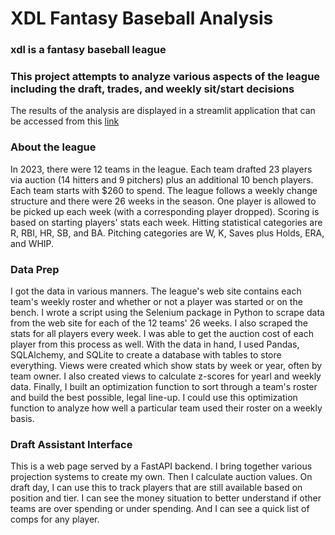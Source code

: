 # XDL Fantasy Baseball Analysis
### xdl is a fantasy baseball league
### This project attempts to analyze various aspects of the league including the draft, trades, and weekly sit/start decisions

The results of the analysis are displayed in a streamlit application that can be accessed from this [link](https://xdl-summary.streamlit.app/)

### About the league
In 2023, there were 12 teams in the league. Each team drafted 23 players via auction (14 hitters and 9 pitchers) plus an additional 10 bench players. Each team starts with $260 to spend. The league follows a weekly change structure and there were 26 weeks in the season. One player is allowed to be picked up each week (with a corresponding player dropped). Scoring is based on starting players' stats each week. Hitting statistical categories are R, RBI, HR, SB, and BA. Pitching categories are W, K, Saves plus Holds, ERA, and WHIP.

### Data Prep
I got the data in various manners. The league's web site contains each team's weekly roster and whether or not a player was started or on the bench. I wrote a script using the Selenium package in Python to scrape data from the web site for each of the 12 teams' 26 weeks. I also scraped the stats for all players every week. I was able to get the auction cost of each player from this process as well. With the data in hand, I used Pandas, SQLAlchemy, and SQLite to create a database with tables to store everything. Views were created which show stats by week or year, often by team owner. I also created views to calculate z-scores for yearl and weekly data. Finally, I built an optimization function to sort through a team's roster and build the best possible, legal line-up. I could use this optimization function to analyze how well a particular team used their roster on a weekly basis.

### Draft Assistant Interface
This is a web page served by a FastAPI backend. I bring together various projection systems to create my own. Then I calculate auction values. On draft day, I can use this to track players that are still available based on position and tier. I can see the money situation to better understand if other teams are over spending or under spending. And I can see a quick list of comps for any player. 
